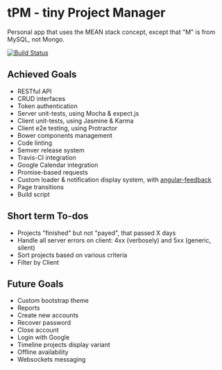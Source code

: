 # tPM - tiny Project Manager

Personal app that uses the MEAN stack concept, except that "M" is from MySQL, not Mongo.

[![Build Status](https://travis-ci.org/andreipfeiffer/tpm.svg?branch=master)](https://travis-ci.org/andreipfeiffer/tpm)

## Achieved Goals

* RESTful API
* CRUD interfaces
* Token authentication
* Server unit-tests, using Mocha & expect.js
* Client unit-tests, using Jasmine & Karma
* Client e2e testing, using Protractor
* Bower components management
* Code linting
* Semver release system
* Travis-CI integration
* Google Calendar integration
* Promise-based requests
* Custom loader & notification display system, with [angular-feedback](https://github.com/andreipfeiffer/angular-feedback)
* Page transitions
* Build script

## Short term To-dos

* Projects "finished" but not "payed", that passed X days
* Handle all server errors on client: 4xx (verbosely) and 5xx (generic, silent)
* Sort projects based on various criteria
* Filter by Client

## Future Goals

* Custom bootstrap theme
* Reports
* Create new accounts
* Recover password
* Close account
* Login with Google
* Timeline projects display variant
* Offline availability
* Websockets messaging
